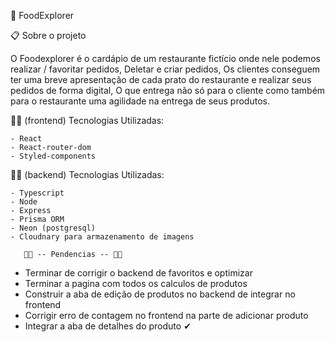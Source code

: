 🍕 FoodExplorer

📋 Sobre o projeto

O Foodexplorer é o cardápio de um restaurante fictício onde nele podemos realizar / favoritar pedidos, Deletar e criar pedidos,
Os clientes conseguem ter uma breve apresentação de cada prato do restaurante e realizar seus pedidos de forma digital, O que entrega não só para o cliente
como também para o restaurante uma agilidade na entrega de seus produtos.

👨‍💻 (frontend) Tecnologias Utilizadas:

```
- React
- React-router-dom
- Styled-components
```

👨‍🔬 (backend) Tecnologias Utilizadas:

```
- Typescript
- Node
- Express
- Prisma ORM
- Neon (postgresql)
- Cloudnary para armazenamento de imagens
```

       👩‍💻 -- Pendencias -- 👩‍💻
* Terminar de corrigir o backend de favoritos e optimizar
* Terminar a pagina com todos os calculos de produtos
* Construir a aba de edição de produtos no backend de integrar no frontend
* Corrigir erro de contagem no frontend na parte de adicionar produto
* Integrar a aba de detalhes do produto ✔
